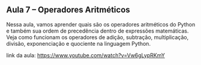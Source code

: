 ## Aula 7 – Operadores Aritméticos

Nessa aula, vamos aprender quais são os operadores aritméticos do Python e também sua ordem de precedência dentro de expressões matemáticas. 
Veja como funcionam os operadores de adição, subtração, multiplicação, divisão, exponenciação e quociente na linguagem Python.

link da aula: https://www.youtube.com/watch?v=Vw6gLypRKmY

